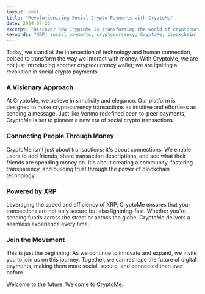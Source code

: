 ```yaml
---
layout: post
title: "Revolutionizing Social Crypto Payments with CryptoMe"
date: 2024-07-22
excerpt: "Discover how CryptoMe is transforming the world of cryptocurrency payments by combining social interactions with seamless transactions."
keywords: "XRP, social payments, cryptocurrency, CryptoMe, blockchain, secure transactions"
---
```


Today, we stand at the intersection of technology and human connection, poised to transform the way we interact with money. With CryptoMe, we are not just introducing another cryptocurrency wallet; we are igniting a revolution in social crypto payments.

### A Visionary Approach

At CryptoMe, we believe in simplicity and elegance. Our platform is designed to make cryptocurrency transactions as intuitive and effortless as sending a message. Just like Venmo redefined peer-to-peer payments, CryptoMe is set to pioneer a new era of social crypto transactions.

### Connecting People Through Money

CryptoMe isn't just about transactions; it's about connections. We enable users to add friends, share transaction descriptions, and see what their friends are spending money on. It's about creating a community, fostering transparency, and building trust through the power of blockchain technology.

### Powered by XRP

Leveraging the speed and efficiency of XRP, CryptoMe ensures that your transactions are not only secure but also lightning-fast. Whether you're sending funds across the street or across the globe, CryptoMe delivers a seamless experience every time.

### Join the Movement

This is just the beginning. As we continue to innovate and expand, we invite you to join us on this journey. Together, we can reshape the future of digital payments, making them more social, secure, and connected than ever before.

Welcome to the future. Welcome to CryptoMe.